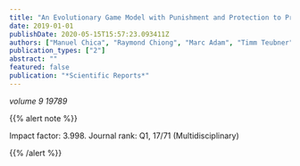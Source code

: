 ```yaml
---
title: "An Evolutionary Game Model with Punishment and Protection to Promote Trust in the Sharing Economy"
date: 2019-01-01
publishDate: 2020-05-15T15:57:23.093411Z
authors: ["Manuel Chica", "Raymond Chiong", "Marc Adam", "Timm Teubner"]
publication_types: ["2"]
abstract: ""
featured: false
publication: "*Scientific Reports*"
---
```



_volume 9 19789_


{{% alert note %}}

Impact factor: 3.998. Journal rank: Q1, 17/71 (Multidisciplinary)

{{% /alert %}}
